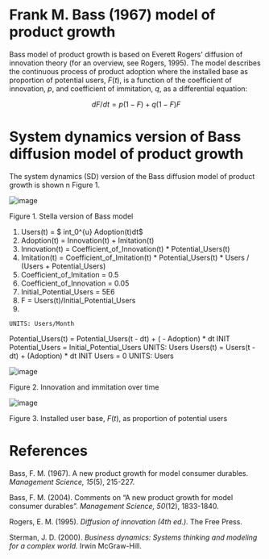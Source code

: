 # Frank M. Bass (1967) model of product growth
Bass model of product growth is based on Everett Rogers' diffusion of innovation theory (for an overview, see Rogers, 1995). The model describes the continuous process of product adoption where the installed base as proportion of potential users, $F(t)$, is a function of the coefficient of innovation, $p$, and coefficient of immitation, $q$, as a differential equation:

$$ dF/dt = p(1-F) + q(1-F)F $$

# System dynamics version of Bass diffusion model of product growth

The system dynamics (SD) version of the Bass diffusion model of product growth is shown n Figure 1. 

![image](https://github.com/user-attachments/assets/8169bb0f-563e-4ab2-bb42-49bce8db29cd)

Figure 1. Stella version of Bass model

1. Users(t) = $ int_0^{u} Adoption(t)dt$
2. Adoption(t) = Innovation(t) +  Imitation(t)
3. Innovation(t) = Coefficient_of_Innovation(t) * Potential_Users(t)
4. Imitation(t) = Coefficient_of_Imitation(t) * Potential_Users(t) * Users / (Users + Potential_Users)
5. Coefficient_of_Imitation = 0.5
6. Coefficient_of_Innovation = 0.05
7. Initial_Potential_Users = 5E6
8. F = Users(t)/Initial_Potential_Users
9. 
   

    UNITS: Users/Month
Potential_Users(t) = Potential_Users(t - dt) + ( - Adoption) * dt
    INIT Potential_Users = Initial_Potential_Users
    UNITS: Users
Users(t) = Users(t - dt) + (Adoption) * dt
    INIT Users = 0
    UNITS: Users


![image](https://github.com/user-attachments/assets/a9cea467-e133-41e7-9887-484a9e98f695)

Figure 2. Innovation and immitation over time

![image](https://github.com/user-attachments/assets/f03e5734-8156-480b-9d79-196ccb371f13)

Figure 3. Installed user base, $F(t)$, as proportion of potential users 

# References 

Bass, F. M. (1967). A new product growth for model consumer durables. *Management Science, 15*(5), 215-227. 

Bass, F. M. (2004). Comments on “A new product growth for model consumer durables”. *Management Science, 50*(12), 1833-1840. 

Rogers, E. M. (1995). *Diffusion of innovation (4th ed.).* The Free Press. 

Sterman, J. D. (2000). *Business dynamics: Systems thinking and modeling for a complex world.* Irwin McGraw-Hill. 






